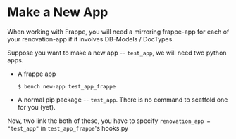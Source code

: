 # Make a New App
When working with Frappe, you will need a mirroring frappe-app for each of your renovation-app if it involves DB-Models / DocTypes.

Suppose you want to make a new app -- `test_app`, we will need two python apps.
- A frappe app
    ```
    $ bench new-app test_app_frappe
    ```
- A normal pip package -- `test_app`. There is no command to scaffold one for you (yet).

Now, two link the both of these, you have to specify `renovation_app = "test_app"` in `test_app_frappe`'s hooks.py